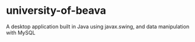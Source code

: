 # university-of-beava
A desktop application built in Java using javax.swing, and data manipulation with MySQL
